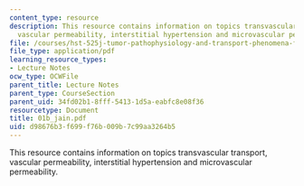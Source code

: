 ```yaml
---
content_type: resource
description: This resource contains information on topics transvascular transport,
  vascular permeability, interstitial hypertension and microvascular permeability.
file: /courses/hst-525j-tumor-pathophysiology-and-transport-phenomena-fall-2005/d98676b3f699f76b009b7c99aa3264b5_01b_jain.pdf
file_type: application/pdf
learning_resource_types:
- Lecture Notes
ocw_type: OCWFile
parent_title: Lecture Notes
parent_type: CourseSection
parent_uid: 34fd02b1-8fff-5413-1d5a-eabfc8e08f36
resourcetype: Document
title: 01b_jain.pdf
uid: d98676b3-f699-f76b-009b-7c99aa3264b5
---
```

This resource contains information on topics transvascular transport, vascular permeability, interstitial hypertension and microvascular permeability.